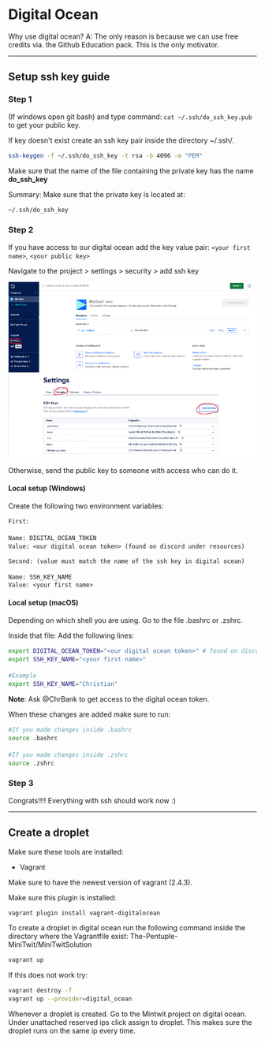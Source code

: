 # Digital Ocean

Why use digital ocean?
A: The only reason is because we can use free credits via. the Github Education pack. This is the only motivator.

---

## Setup ssh key guide

### Step 1

(If windows open git bash) and type command:
```cat ~/.ssh/do_ssh_key.pub``` to get your public key.

If key doesn't exist create an ssh key pair inside the directory ~/.ssh/.

```bash
ssh-keygen -f ~/.ssh/do_ssh_key -t rsa -b 4096 -m "PEM"
```

Make sure that the name of the file containing the private key has the name **do_ssh_key**

Summary: Make sure that the private key is located at:
```txt
~/.ssh/do_ssh_key
```

### Step 2

If you have access to our digital ocean add the key value pair: ```<your first name>```, ```<your public key>```

Navigate to the project > settings > security > add ssh key

![add-ssh-user](images/add-ssh-user.PNG)

Otherwise, send the public key to someone with access who can do it.

#### Local setup (Windows)

Create the following two environment variables:
```txt
First:

Name: DIGITAL_OCEAN_TOKEN
Value: <our digital ocean token> (found on discord under resources)
```

```
Second: (value must match the name of the ssh key in digital ocean)

Name: SSH_KEY_NAME
Value: <your first name>
```

#### Local setup (macOS)

Depending on which shell you are using. Go to the file .bashrc or .zshrc.

Inside that file:
Add the following lines:

```bash
export DIGITAL_OCEAN_TOKEN="<our digital ocean token>" # found on discord under resources
export SSH_KEY_NAME="<your first name>"

#Example
export SSH_KEY_NAME="Christian"
```

**Note**: Ask @ChrBank to get access to the digital ocean token.

When these changes are added make sure to run:

```bash
#If you made changes inside .bashrc
source .bashrc

#If you made changes inside .zshrc
source .zshrc
```

### Step 3

Congrats!!!!
Everything with ssh should work now :)

---

## Create a droplet

Make sure these tools are installed:
* Vagrant

Make sure to have the newest version of vagrant (2.4.3).

Make sure this plugin is installed:
```bash
vagrant plugin install vagrant-digitalocean
```

To create a droplet in digital ocean run the following command inside the directory where the Vagrantfile exist: 
The-Pentuple-MiniTwit/MiniTwitSolution

```bash
vagrant up
```

If this does not work try:

```bash
vagrant destroy -f
vagrant up --provider=digital_ocean
```

Whenever a droplet is created. Go to the Mintwit project on digital ocean.
Under unattached reserved ips click assign to droplet. 
This makes sure the droplet runs on the same ip every time.